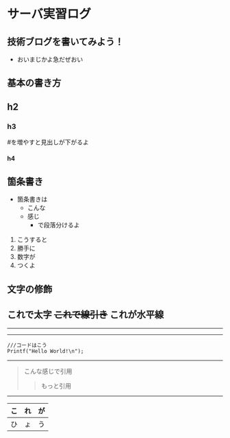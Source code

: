 # サーバ実習ログ

## 技術ブログを書いてみよう！
- おいまじかよ急だぜおい

## 基本の書き方
## h2
### h3
#を増やすと見出しが下がるよ
#### h4

## 箇条書き
- 箇条書きは
    - こんな
    - 感じ
        - で段落分けるよ


1. こうすると
1. 勝手に
1. 数字が
1. つくよ

## 文字の修飾
**これで太字**
~~これで線引き~~
これが水平線
---
---
---


```
///コードはこう
Printf("Hello World!\n");
```
---

> こんな感じで引用
>> もっと引用
---
|こ|れ|が|
|---:|---:|--:|
|ひ  |ょ  |う|